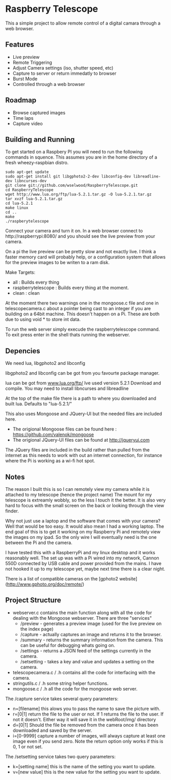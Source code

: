 Raspberry Telescope
===================

This a simple project to allow remote control of a digital camara through a web browser.

Features
--------

* Live preview
* Remote Triggering
* Adjust Camera settings (iso, shutter speed, etc)
* Capture to server or return immedatly to browser
* Burst Mode
* Controlled through a web browser

Roadmap
-------

* Browse captured images
* Time laps 
* Capture video


Building and Running
--------------------

To get started on a Raspbery PI you will need to run the following commands in squence. This assumes you are in the home directory of a fresh wheezy-raspbian distro. 

    sudo apt-get update
    sudo apt-get install git libgphoto2-2-dev libconfig-dev libreadline-dev libncurses-dev
    git clone git://github.com/wselwood/RaspberryTelescope.git
    cd RaspberryTelescope
    wget http://www.lua.org/ftp/lua-5.2.1.tar.gz -O lua-5.2.1.tar.gz
    tar xvzf lua-5.2.1.tar.gz
    cd lua-5.2.1
    make linux
    cd ..
    make
    ./raspberytelescope
    
Connect your camera and turn it on. In a web browser connect to http://raspberrypi:8080/ and you should see the live preview from your camera. 

On a pi the live preview can be pretty slow and not exactly live. I think a faster memory card will probably help, or a configuration system that allows for the preview images to be writen to a ram disk.

Make Targets:
* all : Builds every thing
* raspberrytelescope : Builds every thing at the moment.
* clean : clean

At the moment there two warnings one in the mongoose.c file and one in telescopecamera.c about a pointer being cast 
to an integer if you are building on a 64bit machine. This doesn't happen on a Pi. 
These are both due to using void * to store int data.

To run the web server simply execude the raspberrytelescope command. To exit press enter in the shell thats running the webserver.

Depencies
---------

We need lua, libgphoto2 and libconfig

libgphoto2 and libconfig can be got from you favourte package manager.

lua can be got from www.lua.org/ftp/ Ive used version 5.2.1 Download and compile. You may need to install libncurses and libreadline

At the top of the make file there is a path to where you downloaded and built lua. Defaults to "lua-5.2.1/"

This also uses Mongoose and JQuery-UI but the needed files are included here. 

* The origional Mongoose files can be found here : https://github.com/valenok/mongoose
* The origional JQuery-UI files can be found at http://jqueryui.com

The JQuery files are included in the build rather than pulled from the internet as this needs to work with out an internet connection, for instance where the Pi is working as a wi-fi hot spot.

Notes
-----

The reason I built this is so I can remotely view my camera while it is attached to my telescope (hence the project name) The mount for my telescope is extreamly wobbly, so the less I touch it the better. It is also very hard to focus with the small screen on the back or looking through the view finder.

Why not just use a laptop and the software that comes with your camera? Well that would be too easy. It would also mean I had a working laptop. The end goal of this is to get it working on my Raspberry Pi and remotely view the images on my ipad. So the only wire I will eventually need is the one between the Pi and the camera.

I have tested this with a RaspberryPi and my linux desktop and it works reasonably well. The set up was with a Pi wired into my network, Cannon 550D connected by USB cable and power provided from the mains. I have not hooked it up to my telescope yet, maybe next time there is a clear night.

There is a list of compatible cameras on the [gphoto2 website] (http://www.gphoto.org/doc/remote/)

Project Structure
-----------------

* webserver.c contains the main function along with all the code for dealing with the Mongoose webserver. There are three "services" 
    * /preview - generates a preview image (used for the live preview on the index page)
    * /capture - actually captures an image and returns it to the browser.
    * /summary - returns the summary information from the camera. This can be useful for debugging whats going on.
    * /settings - returns a JSON feed of the settings currently in the camera.
    * /setsetting - takes a key and value and updates a setting on the camera.
* telescopecamera.c / .h contains all the code for interfacing with the camera.
* stringutils.c / .h some string helper functions.
* mongoose.c / .h all the code for the mongoose web server.

The /capture service takes several query parameters:
* n=[filename] this alows you to pass the name to save the picture with.
* r=[0|1] return the file to the user or not. If 1 returns the file to the user. If not it doesn't. Either way it will save it in the webRoot/img/ directory
* d=[0|1] Should the file be removed from the camera once it has been downloaded and saved by the server.
* i=[0-9999] capture a number of images, will always capture at least one image even if you send zero. Note the return option only works if this is 0, 1 or not set.

The /setsetting service takes two query parameters:
* k=[setting name] this is the name of the setting you want to update.
* v=[new value] this is the new value for the setting you want to update.



